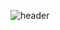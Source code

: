 ![header](https://capsule-render.vercel.app/api?type=Waving&color=4D47C3&height=150&section=header&text=JuHyun%20Lee&fontSize=60&animation=blink&fontColor=333333&stroke=111111&strokeWidth=0.5&descSize=30&desc=ju_velop&descAlignY=70&descAlign=92&descSize=15&fontAlign=80) 


